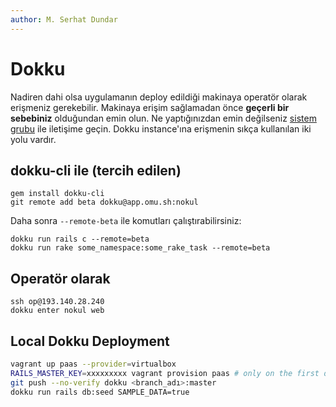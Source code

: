 ```yaml
---
author: M. Serhat Dundar
---
```


# Dokku

Nadiren dahi olsa uygulamanın deploy edildiği makinaya operatör olarak erişmeniz gerekebilir. Makinaya erişim sağlamadan önce **geçerli bir sebebiniz** olduğundan emin olun. Ne yaptığınızdan emin değilseniz [sistem grubu](https://github.com/orgs/omu/teams/ops) ile iletişime geçin. Dokku instance'ına erişmenin sıkça kullanılan iki yolu vardır.

## dokku-cli ile (tercih edilen)

```
gem install dokku-cli
git remote add beta dokku@app.omu.sh:nokul
```

Daha sonra `--remote-beta` ile komutları çalıştırabilirsiniz:

```
dokku run rails c --remote=beta
dokku run rake some_namespace:some_rake_task --remote=beta
```

## Operatör olarak

```
ssh op@193.140.28.240
dokku enter nokul web
```

## Local Dokku Deployment

```bash
vagrant up paas --provider=virtualbox
RAILS_MASTER_KEY=xxxxxxxxx vagrant provision paas # only on the first deploy
git push --no-verify dokku <branch_adı>:master
dokku run rails db:seed SAMPLE_DATA=true
```
